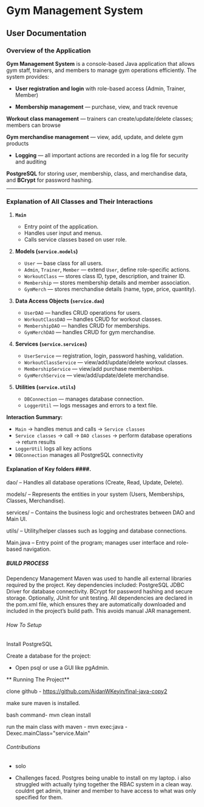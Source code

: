 # Gym Management System

## User Documentation

### Overview of the Application

**Gym Management System** is a console-based Java application that allows gym staff, trainers, and members to manage gym operations efficiently. The system provides:

- **User registration and login** 
with role-based access (Admin, Trainer, Member)

- **Membership management** — purchase, view, and track revenue

**Workout class management** 
— trainers can create/update/delete classes; members can browse

**Gym merchandise management** 
— view, add, update, and delete gym products

- **Logging** 
— all important actions are recorded in a log file for security and auditing  

**PostgreSQL** for storing user, membership, class, and merchandise data, and **BCrypt** for password hashing.

---

### Explanation of All Classes and Their Interactions

1. **`Main`**
   - Entry point of the application.
   - Handles user input and menus.
   - Calls service classes based on user role.

2. **Models (`service.models`)**
   - `User` — base class for all users.
   - `Admin`, `Trainer`, `Member` — extend `User`, define role-specific actions.
   - `WorkoutClass` — stores class ID, type, description, and trainer ID.
   - `Membership` — stores membership details and member association.
   - `GymMerch` — stores merchandise details (name, type, price, quantity).

3. **Data Access Objects (`service.dao`)**
   - `UserDAO` — handles CRUD operations for users.
   - `WorkoutClassDAO` — handles CRUD for workout classes.
   - `MembershipDAO` — handles CRUD for memberships.
   - `GymMerchDAO` — handles CRUD for gym merchandise.

4. **Services (`service.services`)**
   - `UserService` — registration, login, password hashing, validation.
   - `WorkoutClassService` — view/add/update/delete workout classes.
   - `MembershipService` — view/add purchase memberships.
   - `GymMerchService` — view/add/update/delete merchandise.

5. **Utilities (`service.utils`)**
   - `DBConnection` — manages database connection.
   - `LoggerUtil` — logs messages and errors to a text file.

**Interaction Summary:**

- `Main` → handles menus and calls → `Service classes`  
- `Service classes` → call → `DAO classes` → perform database operations → return results  
- `LoggerUtil` logs all key actions  
- `DBConnection` manages all PostgreSQL connectivity  

#### Explanation of Key folders ####. 


dao/ – Handles all database operations (Create, Read, Update, Delete).

models/ – Represents the entities in your system (Users, Memberships, Classes, Merchandise).

services/ – Contains the business logic and orchestrates between DAO and Main UI.

utils/ – Utility/helper classes such as logging and database connections.

Main.java – Entry point of the program; manages user interface and role-based navigation.

##### BUILD PROCESS #### 

Dependency Management
Maven was used to handle all external libraries required by the project.
Key dependencies included:
PostgreSQL JDBC Driver for database connectivity.
BCrypt for password hashing and secure storage.
Optionally, JUnit for unit testing.
All dependencies are declared in the pom.xml file, which ensures they are automatically downloaded and included in the project’s build path. This avoids manual JAR management.

###### How To Setup ######

Install PostgreSQL 

Create a database for the project:

- Open psql or use a GUI like pgAdmin.

** Running The Project** 

clone github - https://github.com/AidanWKeyin/final-java-copy2

make sure maven is installed. 

bash command- mvn clean install

run the main class with maven - mvn exec:java -Dexec.mainClass="service.Main"

###### Contributions #######
- solo 

- Challenges faced. Postgres being unable to install on my laptop. i also struggled with actually tying together the RBAC system in a clean way. couldnt get admin, trainer and member to have access to what was only specified for them. 

